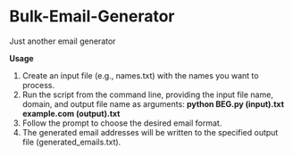 # Bulk-Email-Generator
Just another email generator

**Usage**
1. Create an input file (e.g., names.txt) with the names you want to process.
2. Run the script from the command line, providing the input file name, domain, and output file name as arguments:
      **python BEG.py (input).txt example.com (output).txt**
3. Follow the prompt to choose the desired email format.
4. The generated email addresses will be written to the specified output file (generated_emails.txt).
